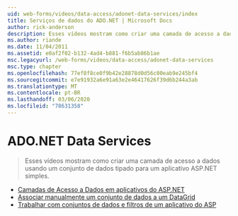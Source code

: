 ```yaml
---
uid: web-forms/videos/data-access/adonet-data-services/index
title: Serviços de dados do ADO.NET | Microsoft Docs
author: rick-anderson
description: Esses vídeos mostram como criar uma camada de acesso a dados usando um conjunto de dados tipado para um aplicativo ASP.NET simples.
ms.author: riande
ms.date: 11/04/2011
ms.assetid: e0af2f02-b132-4ad4-b881-f6b5ab86b1ae
msc.legacyurl: /web-forms/videos/data-access/adonet-data-services
msc.type: chapter
ms.openlocfilehash: 77ef8f8ce0f9b42e28878d0d56c00eab9e245bf4
ms.sourcegitcommit: e7e91932a6e91a63e2e46417626f39d6b244a3ab
ms.translationtype: MT
ms.contentlocale: pt-BR
ms.lasthandoff: 03/06/2020
ms.locfileid: "78631358"
---
```

# <a name="adonet-data-services"></a>ADO.NET Data Services

> Esses vídeos mostram como criar uma camada de acesso a dados usando um conjunto de dados tipado para um aplicativo ASP.NET simples.

- [Camadas de Acesso a Dados em aplicativos do ASP.NET](data-access-layers-in-aspnet-applications.md)
- [Associar manualmente um conjunto de dados a um DataGrid](how-to-manually-bind-a-dataset-to-a-datagrid.md)
- [Trabalhar com conjuntos de dados e filtros de um aplicativo do ASP](how-to-work-with-datasets-and-filters-from-an-asp-application.md)

